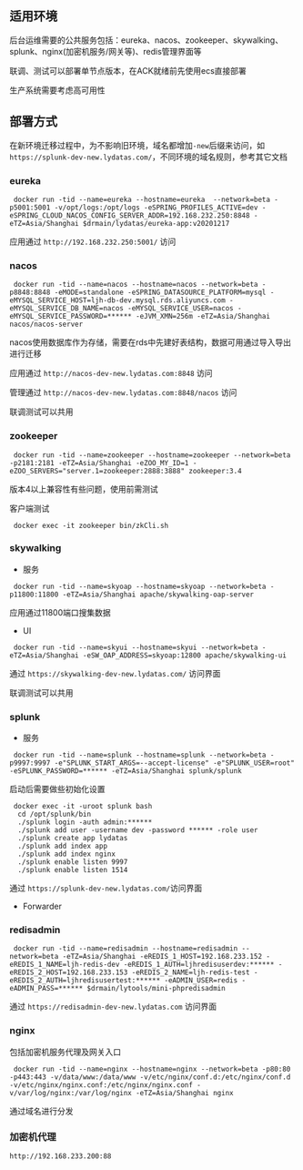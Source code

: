 ## 适用环境

后台运维需要的公共服务包括：eureka、nacos、zookeeper、skywalking、splunk、nginx(加密机服务/网关等)、redis管理界面等

联调、测试可以部署单节点版本，在ACK就绪前先使用ecs直接部署

生产系统需要考虑高可用性

## 部署方式

在新环境迁移过程中，为不影响旧环境，域名都增加`-new`后缀来访问，如 ` https://splunk-dev-new.lydatas.com/ `，不同环境的域名规则，参考其它文档

### eureka

```
 docker run -tid --name=eureka --hostname=eureka  --network=beta -p5001:5001 -v/opt/logs:/opt/logs -eSPRING_PROFILES_ACTIVE=dev -eSPRING_CLOUD_NACOS_CONFIG_SERVER_ADDR=192.168.232.250:8848 -eTZ=Asia/Shanghai $drmain/lydatas/eureka-app:v20201217
```

应用通过 ` http://192.168.232.250:5001/ ` 访问

### nacos

```
 docker run -tid --name=nacos --hostname=nacos --network=beta -p8848:8848 -eMODE=standalone -eSPRING_DATASOURCE_PLATFORM=mysql -eMYSQL_SERVICE_HOST=ljh-db-dev.mysql.rds.aliyuncs.com -eMYSQL_SERVICE_DB_NAME=nacos -eMYSQL_SERVICE_USER=nacos -eMYSQL_SERVICE_PASSWORD=****** -eJVM_XMN=256m -eTZ=Asia/Shanghai nacos/nacos-server
```

nacos使用数据库作为存储，需要在rds中先建好表结构，数据可用通过导入导出进行迁移

应用通过 ` http://nacos-dev-new.lydatas.com:8848 ` 访问

管理通过 ` http://nacos-dev-new.lydatas.com:8848/nacos ` 访问

联调测试可以共用

### zookeeper

```
 docker run -tid --name=zookeeper --hostname=zookeeper --network=beta -p2181:2181 -eTZ=Asia/Shanghai -eZOO_MY_ID=1 -eZOO_SERVERS="server.1=zookeeper:2888:3888" zookeeper:3.4
```

版本4以上兼容性有些问题，使用前需测试

客户端测试

```
 docker exec -it zookeeper bin/zkCli.sh
```

### skywalking

* 服务

```
 docker run -tid --name=skyoap --hostname=skyoap --network=beta -p11800:11800 -eTZ=Asia/Shanghai apache/skywalking-oap-server
```

应用通过11800端口搜集数据

* UI

```
 docker run -tid --name=skyui --hostname=skyui --network=beta -eTZ=Asia/Shanghai -eSW_OAP_ADDRESS=skyoap:12800 apache/skywalking-ui
```

通过 `https://skywalking-dev-new.lydatas.com/` 访问界面

联调测试可以共用

### splunk

* 服务

```
 docker run -tid --name=splunk --hostname=splunk --network=beta -p9997:9997 -e"SPLUNK_START_ARGS=--accept-license" -e"SPLUNK_USER=root" -eSPLUNK_PASSWORD=****** -eTZ=Asia/Shanghai splunk/splunk
```

启动后需要做些初始化设置

```
 docker exec -it -uroot splunk bash
  cd /opt/splunk/bin
  ./splunk login -auth admin:******
  ./splunk add user -username dev -password ****** -role user
  ./splunk create app lydatas
  ./splunk add index app
  ./splunk add index nginx
  ./splunk enable listen 9997
  ./splunk enable listen 1514
```

通过 `https://splunk-dev-new.lydatas.com/`访问界面

* Forwarder

### redisadmin

```
 docker run -tid --name=redisadmin --hostname=redisadmin --network=beta -eTZ=Asia/Shanghai -eREDIS_1_HOST=192.168.233.152 -eREDIS_1_NAME=ljh-redis-dev -eREDIS_1_AUTH=ljhredisuserdev:****** -eREDIS_2_HOST=192.168.233.153 -eREDIS_2_NAME=ljh-redis-test -eREDIS_2_AUTH=ljhredisusertest:****** -eADMIN_USER=redis -eADMIN_PASS=****** $drmain/lytools/mini-phpredisadmin
```

通过 `https://redisadmin-dev-new.lydatas.com` 访问界面


### nginx

包括加密机服务代理及网关入口

```
 docker run -tid --name=nginx --hostname=nginx --network=beta -p80:80 -p443:443 -v/data/www:/data/www -v/etc/nginx/conf.d:/etc/nginx/conf.d -v/etc/nginx/nginx.conf:/etc/nginx/nginx.conf -v/var/log/nginx:/var/log/nginx -eTZ=Asia/Shanghai nginx
```

通过域名进行分发

### 加密机代理

`http://192.168.233.200:88`


